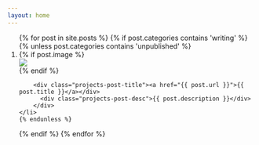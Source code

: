 ```yaml
---
layout: home
---
```

<ol>{% for post in site.posts %}
{% if post.categories contains 'writing' %}
    {% unless post.categories contains 'unpublished' %}
    <li class="projects-post-item">
      <div>
        {% if post.image %}
        <div class="projects-post-img-container">
          <img class="projects-post-img img-{{ post.uid }}" src="{{ post.image }}" />
        </div>
        {% endif %}

        <div class="projects-post-title"><a href="{{ post.url }}">{{ post.title }}</a></div>
          <div class="projects-post-desc">{{ post.description }}</div>
        </div>
    </li>
    {% endunless %}
  {% endif %}
{% endfor %}
</ol>
